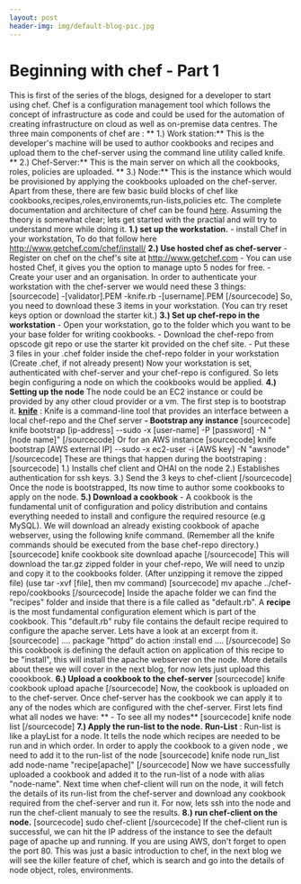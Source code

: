 ```yaml
---
layout: post
header-img: img/default-blog-pic.jpg
---
```


# Beginning with chef - Part 1

This is first of the series of the blogs, designed for a developer to start using chef. Chef is a configuration management tool which follows the concept of infrastructure as code and could be used for the automation of creating infrastructure on cloud as well as on-premise data centres. The three main components of chef are : ** 1.) Work station:** This is the developer's machine will be used to author cookbooks and recipes and upload them to the chef-server using the command line utility called knife. ** 2.) Chef-Server:** This is the main server on which all the cookbooks, roles, policies are uploaded. ** 3.) Node:** This is the instance which would be provisioned by applying the cookbooks uploaded on the chef-server. Apart from these, there are few basic build blocks of chef like cookbooks,recipes,roles,environemts,run-lists,policies etc. The complete documentation and architecture of chef can be found [here](http://docs.opscode.com/). Assuming the theory is somewhat clear; lets get started with the practial and will try to understand more while doing it. **1.) set up the workstation.** \- install Chef in your workstation, To do that follow here http://www.getchef.com/chef/install/ **2.) Use hosted chef as chef-server** -Register on chef on the chef's site at http://www.getchef.com \- You can use hosted Chef, it gives you the option to manage upto 5 nodes for free. -Create your user and an organisation. In order to authenticate your workstation with the chef-server we would need these 3 things: [sourcecode] -[validator].PEM -knife.rb -[username].PEM [/sourcecode] So, you need to download these 3 items in your workstation. (You can try reset keys option or download the starter kit.) **3.) Set up chef-repo in the workstation** \- Open your workstation, go to the folder which you want to be your base folder for writing cookbooks. \- Download the chef-repo from opscode git repo or use the starter kit provided on the chef site. \- Put these 3 files in your .chef folder inside the chef-repo folder in your workstation (Create .chef, if not already present) Now your workstation is set, authenticated with chef-server and your chef-repo is configured. So lets begin configuring a node on which the cookbooks would be applied. **4.) Setting up the node** The node could be an EC2 instance or could be provided by any other cloud provider or a vm. The first step is to bootstrap it. **[knife](http://docs.opscode.com/knife.html)** : Knife is a command-line tool that provides an interface between a local chef-repo and the Chef server **\- Bootstrap any instance** [sourcecode] knife bootstrap [ip-address] --sudo -x [user-name] -P [password] -N "[node name]" [/sourcecode] Or for an AWS instance [sourcecode] knife bootstrap [AWS external IP] --sudo -x ec2-user -i [AWS key] -N "awsnode" [/sourcecode] These are things that happen during the bootstraping : [sourcecode] 1.) Installs chef client and OHAI on the node 2.) Establishes authentication for ssh keys. 3.) Send the 3 keys to chef-client [/sourcecode] Once the node is bootstrapped, Its now time to author some cookbooks to apply on the node. **5.) Download a cookbook** \- A cookbook is the fundamental unit of configuration and policy distribution and contains everything needed to install and configure the required resource (e.g MySQL). We will download an already existing cookbook of apache webserver, using the following knife command. (Remember all the knife commands should be executed from the base chef-repo directory.) [sourcecode] knife cookbook site download apache [/sourcecode] This will download the tar.gz zipped folder in your chef-repo, We will need to unzip and copy it to the cookbooks folder. (After unzipping it remove the zipped file) (use tar -xvf [file], then mv command) [sourcecode] mv apache ../chef-repo/cookbooks [/sourcecode] Inside the apache folder we can find the "recipes" folder and inside that there is a file called as "default.rb". A **recipe** is the most fundamental configuration element which is part of the cookbook. This "default.rb" ruby file contains the default recipe required to configure the apache server. Lets have a look at an excerpt from it. [sourcecode] .... package "httpd" do action :install end .... [/sourcecode] So this cookbook is defining the default action on application of this recipe to be "install", this will install the apache webserver on the node. More details about these we will cover in the next blog, for now lets just upload this coookbook. **6.) Upload a cookbook to the chef-server** [sourcecode] knife cookbook upload apache [/sourcecode] Now, the cookbook is uploaded on to the chef-server. Once chef-server has the cookbook we can apply it to any of the nodes which are configured with the chef-server. First lets find what all nodes we have: ** \- To see all my nodes** [sourcecode] knife node list [/sourcecode] **7.) Apply the run-list to the node.** **Run-List** : Run-list is like a playList for a node. It tells the node which recipes are needed to be run and in which order. In order to apply the cookbook to a given node , we need to add it to the run-list of the node [sourcecode] knife node run_list add node-name "recipe[apache]" [/sourcecode] Now we have successfully uploaded a cookbook and added it to the run-list of a node with alias "node-name". Next time when chef-client will run on the node, it will fetch the details of its run-list from the chef-server and download any cookbook required from the chef-server and run it. For now, lets ssh into the node and run the chef-client manualy to see the results. **8.) run chef-client on the node.** [sourcecode] sudo chef-client [/sourcecode] If the chef-client run is successful, we can hit the IP address of the instance to see the default page of apache up and running. If you are using AWS, don't forget to open the port 80. This was just a basic introduction to chef, in the next blog we will see the killer feature of chef, which is search and go into the details of node object, roles, environments.